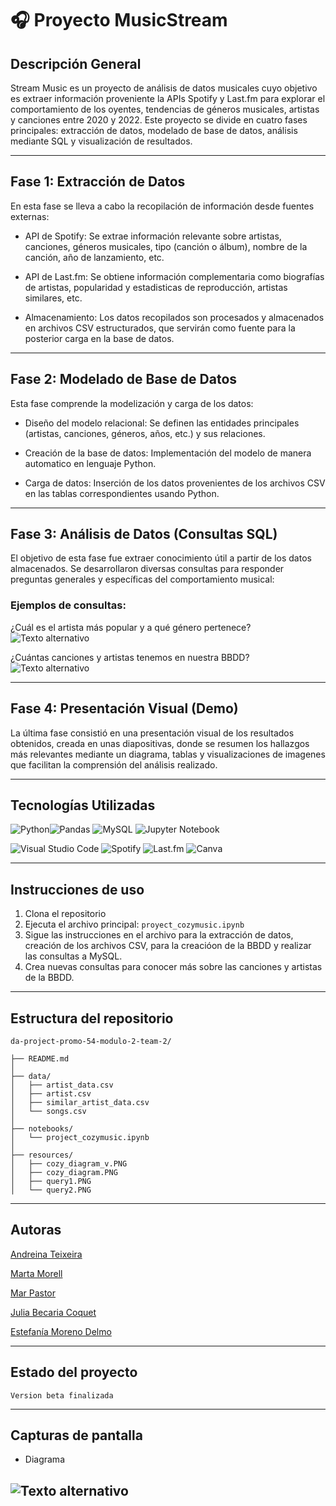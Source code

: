 
# 🎧 Proyecto MusicStream 

## Descripción General

Stream Music es un proyecto de análisis de datos musicales cuyo objetivo es extraer información proveniente la APIs Spotify y Last.fm para explorar el comportamiento de los oyentes, tendencias de géneros musicales, artistas y canciones entre 2020 y 2022. 
Este proyecto se divide en cuatro fases principales: extracción de datos, modelado de base de datos, análisis mediante SQL y visualización de resultados.

---

## Fase 1: Extracción de Datos

En esta fase se lleva a cabo la recopilación de información desde fuentes externas:

- API de Spotify: Se extrae información relevante sobre artistas, canciones, géneros musicales, tipo (canción o álbum), nombre de la canción, año de lanzamiento, etc.

- API de Last.fm: Se obtiene información complementaria como biografías de artistas, popularidad y estadisticas de reproducción, artistas similares, etc.

- Almacenamiento: Los datos recopilados son procesados y almacenados en archivos CSV estructurados, que servirán como fuente para la posterior carga en la base de datos.

---

## Fase 2: Modelado de Base de Datos

Esta fase comprende la modelización y carga de los datos:

- Diseño del modelo relacional: Se definen las entidades principales (artistas, canciones, géneros, años, etc.) y sus relaciones.

- Creación de la base de datos: Implementación del modelo de manera automatico en lenguaje Python.

- Carga de datos: Inserción de los datos provenientes de los archivos CSV en las tablas correspondientes usando Python.

---

## Fase 3: Análisis de Datos (Consultas SQL)

El objetivo de esta fase fue extraer conocimiento útil a partir de los datos almacenados. Se desarrollaron diversas consultas para responder preguntas generales y específicas del comportamiento musical:

### Ejemplos de consultas:

¿Cuál es el artista más popular y a qué género pertenece?
![Texto alternativo](resources/query2.png)

¿Cuántas canciones y artistas tenemos en nuestra BBDD? 
![Texto alternativo](resources/query1.png)

---

## Fase 4: Presentación Visual (Demo)

La última fase consistió en una presentación visual de los resultados obtenidos, creada en unas diapositivas, donde se resumen los hallazgos más relevantes mediante un diagrama, tablas y visualizaciones de imagenes que facilitan la comprensión del análisis realizado.

---

## Tecnologías Utilizadas


![Python](https://img.shields.io/badge/python-3670A0?style=for-the-badge&logo=python&logoColor=ffdd54)![Pandas](https://img.shields.io/badge/pandas-%23150458.svg?style=for-the-badge&logo=pandas&logoColor=white) ![MySQL](https://img.shields.io/badge/mysql-4479A1.svg?style=for-the-badge&logo=mysql&logoColor=white) ![Jupyter Notebook](https://img.shields.io/badge/jupyter-%23FA0F00.svg?style=for-the-badge&logo=jupyter&logoColor=white) 

![Visual Studio Code](https://img.shields.io/badge/Visual%20Studio%20Code-0078d7.svg?style=for-the-badge&logo=visual-studio-code&logoColor=white) ![Spotify](https://img.shields.io/badge/Spotify-1ED760?style=for-the-badge&logo=spotify&logoColor=white) ![Last.fm](https://img.shields.io/badge/last.fm-D51007?style=for-the-badge&logo=last.fm&logoColor=white)  ![Canva](https://img.shields.io/badge/Canva-%2300C4CC.svg?style=for-the-badge&logo=Canva&logoColor=white)

---

## Instrucciones de uso

1. Clona el repositorio
2. Ejecuta el archivo principal: `proyect_cozymusic.ipynb`
3. Sigue las instrucciones en el archivo para la extracción de datos, creación de los archivos CSV, para la creacióon de la BBDD y realizar las consultas a MySQL.
4. Crea nuevas consultas para conocer más sobre las canciones y artistas de la BBDD.

---

## Estructura del repositorio
```
da-project-promo-54-modulo-2-team-2/

├── README.md
│ 
├── data/
│   ├── artist_data.csv
│   ├── artist.csv
│   ├── similar_artist_data.csv
│   └── songs.csv
│ 
├── notebooks/
│   └── project_cozymusic.ipynb
│ 
├── resources/
│   ├── cozy_diagram_v.PNG
│   ├── cozy_diagram.PNG
│   ├── query1.PNG
│   └── query2.PNG
```

---

## Autoras

[Andreina Teixeira](https://github.com/AndreinaTeixeira)

[Marta Morell ](https://github.com/martamorell)

[Mar Pastor](https://github.com/MarPastor)

[Julia Becaria Coquet](https://github.com/juliabeco)

[Estefanía Moreno Delmo](https://github.com/fany_data)

---

## Estado del proyecto

    Version beta finalizada
---

## Capturas de pantalla

- Diagrama

![Texto alternativo](resources/cozy_diagram.PNG)
---